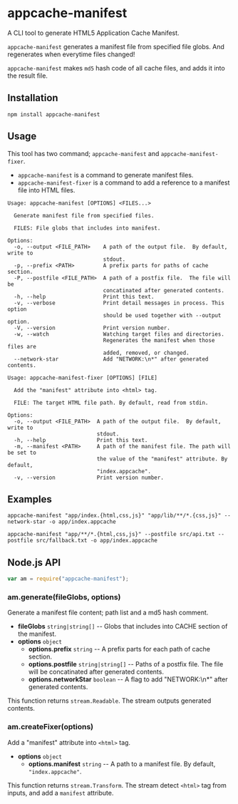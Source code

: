 # appcache-manifest

A CLI tool to generate HTML5 Application Cache Manifest.

`appcache-manifest` generates a manifest file from specified file globs.
And regenerates when everytime files changed!

`appcache-manifest` makes `md5` hash code of all cache files, and adds it into
the result file.

## Installation

```
npm install appcache-manifest
```


## Usage

This tool has two command; `appcache-manifest` and `appcache-manifest-fixer`.

- `appcache-manifest` is a command to generate manifest files.
- `appcache-manifest-fixer` is a command to add a reference to a manifest file
  into HTML files.

```
Usage: appcache-manifest [OPTIONS] <FILES...>

  Generate manifest file from specified files.

  FILES: File globs that includes into manifest.

Options:
  -o, --output <FILE_PATH>    A path of the output file.  By default, write to
                              stdout.
  -p, --prefix <PATH>         A prefix parts for paths of cache section.
  -P, --postfile <FILE_PATH>  A path of a postfix file.  The file will be
                              concatinated after generated contents.
  -h, --help                  Print this text.
  -v, --verbose               Print detail messages in process. This option
                              should be used together with --output option.
  -V, --version               Print version number.
  -w, --watch                 Watching target files and directories.
                              Regenerates the manifest when those files are
                              added, removed, or changed.
  --network-star              Add "NETWORK:\n*" after generated contents.
```

```
Usage: appcache-manifest-fixer [OPTIONS] [FILE]

  Add the "manifest" attribute into <html> tag.

  FILE: The target HTML file path. By default, read from stdin.

Options:
  -o, --output <FILE_PATH>  A path of the output file.  By default, write to
                            stdout.
  -h, --help                Print this text.
  -m, --manifest <PATH>     A path of the manifest file. The path will be set to
                            the value of the "manifest" attribute. By default,
                            "index.appcache".
  -v, --version             Print version number.
```


## Examples

```
appcache-manifest "app/index.{html,css,js}" "app/lib/**/*.{css,js}" --network-star -o app/index.appcache
```

```
appcache-manifest "app/**/*.{html,css,js}" --postfile src/api.txt --postfile src/fallback.txt -o app/index.appcache
```


## Node.js API

```js
var am = require("appcache-manifest");
```

### am.generate(fileGlobs, options)

Generate a manifest file content; path list and a md5 hash comment.

- **fileGlobs** `string|string[]` -- Globs that includes into CACHE section of the manifest.
- **options** `object`
  - **options.prefix** `string` -- A prefix parts for each path of cache section.
  - **options.postfile** `string|string[]` -- Paths of a postfix file.
    The file will be concatinated after generated contents.
  - **options.networkStar** `boolean` -- A flag to add "NETWORK:\n*" after
    generated contents.

This function returns `stream.Readable`.
The stream outputs generated contents.

### am.createFixer(options)

Add a "manifest" attribute into `<html>` tag.

- **options** `object`
  - **options.manifest** `string` -- A path to a manifest file.  By default,
    `"index.appcache"`.

This function returns `stream.Transform`.
The stream detect `<html>` tag from inputs, and add a `manifest` attribute.

